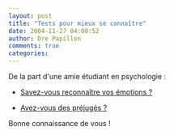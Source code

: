 ```yaml
---
layout: post
title: "Tests pour mieux se connaître"
date: 2004-11-27 04:00:52
author: Dre Papillon
comments: true
categories: 
---
```



De la part d'une amie étudiant en psychologie :

-  [Savez-vous reconnaître vos émotions ?](http://www.unige.ch/fapse/emotion/demo/TestAnalyst/GERG/apache/htdocs/index.php)

-  [Avez-vous des préjugés ?](https://implicit.harvard.edu/implicit/)

Bonne connaissance de vous !